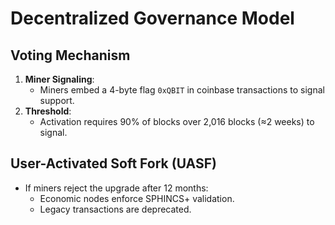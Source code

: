# Decentralized Governance Model  

## Voting Mechanism  
1. **Miner Signaling**:  
   - Miners embed a 4-byte flag `0xQBIT` in coinbase transactions to signal support.  
2. **Threshold**:  
   - Activation requires 90% of blocks over 2,016 blocks (≈2 weeks) to signal.  

## User-Activated Soft Fork (UASF)  
- If miners reject the upgrade after 12 months:  
  - Economic nodes enforce SPHINCS+ validation.  
  - Legacy transactions are deprecated.  
